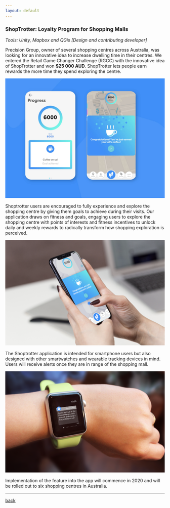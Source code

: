 ```yaml
---
layout: default
---
```

### ShopTrotter: Loyalty Program for Shopping Malls 
_Tools: Unity, Mapbox and QGis [Design and contributing developer]_

Precision Group, owner of several shopping centres across Australia, was looking for an innovative idea to increase dwelling time in their centres. We entered the Retail Game Changer Challenge (RGCC) with the innovative idea of ShopTrotter and won **$25 000 AUD**. ShopTrotter lets people earn rewards the more time they spend exploring the centre. 

![Stamps](/assets/img/Screens.jpg)

Shoptrotter users are encouraged to fully experience and explore the shopping centre by giving them goals to achieve during their visits. Our application draws on fitness and goals, engaging users to explore the shopping centre with points of interests and fitness incentives to unlock daily and weekly rewards to radically transform how shopping exploration is perceived. 

![ShopTrotter Concept](/assets/img/ShopTrotterConcept.png)

The Shoptrotter application is intended for smartphone users but also designed with other smartwatches and  wearable tracking devices in mind. Users will receive alerts once they are in range of the shopping mall. 

![Watch](/assets/img/ShopTrotterWatch.png)

Implementation of the feature into the app will commence in 2020 and will be rolled out to six shopping centres in Australia. 

***

[back](./)
